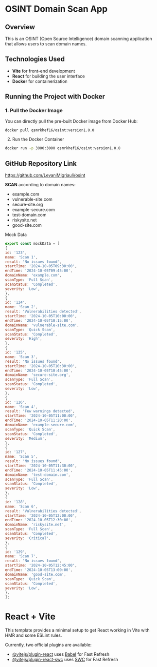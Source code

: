 
# OSINT Domain Scan App

## Overview
This is an OSINT (Open Source Intelligence) domain scanning application that allows users to scan domain names.

## Technologies Used
- **Vite** for front-end development
- **React** for building the user interface
- **Docker** for containerization

## Running the Project with Docker

### 1. Pull the Docker Image
You can directly pull the pre-built Docker image from Docker Hub:
```bash
docker pull qsmrkhef16/osint:version1.0.0
```

2. Run the Docker Container
```bash
docker run -p 3000:3000 qsmrkhef16/osint:version1.0.0
```

## GitHub Repository Link
https://github.com/LevaniMigriauli/osint

**SCAN** according to domain names:

- example.com
- vulnerable-site.com
- secure-site.org
- example-secure.com
- test-domain.com
- riskysite.net
- good-site.com

Mock Data
```javascript
export const mockData = [
{
id: '123',
name: 'Scan 1',
result: 'No issues found',
startTime: '2024-10-05T09:30:00',
endTime: '2024-10-05T09:45:00',
domainName: 'example.com',
scanType: 'Full Scan',
scanStatus: 'Completed',
severity: 'Low',
},
{
id: '124',
name: 'Scan 2',
result: 'Vulnerabilities detected',
startTime: '2024-10-05T10:00:00',
endTime: '2024-10-05T10:15:00',
domainName: 'vulnerable-site.com',
scanType: 'Quick Scan',
scanStatus: 'Completed',
severity: 'High',
},
{
id: '125',
name: 'Scan 3',
result: 'No issues found',
startTime: '2024-10-05T10:30:00',
endTime: '2024-10-05T10:45:00',
domainName: 'secure-site.org',
scanType: 'Full Scan',
scanStatus: 'Completed',
severity: 'Low',
},
{
id: '126',
name: 'Scan 4',
result: 'Few warnings detected',
startTime: '2024-10-05T11:00:00',
endTime: '2024-10-05T11:20:00',
domainName: 'example-secure.com',
scanType: 'Quick Scan',
scanStatus: 'Completed',
severity: 'Medium',
},
{
id: '127',
name: 'Scan 5',
result: 'No issues found',
startTime: '2024-10-05T11:30:00',
endTime: '2024-10-05T11:45:00',
domainName: 'test-domain.com',
scanType: 'Full Scan',
scanStatus: 'Completed',
severity: 'Low',
},
{
id: '128',
name: 'Scan 6',
result: 'Vulnerabilities detected',
startTime: '2024-10-05T12:00:00',
endTime: '2024-10-05T12:30:00',
domainName: 'riskysite.net',
scanType: 'Full Scan',
scanStatus: 'Completed',
severity: 'Critical',
},
{
id: '129',
name: 'Scan 7',
result: 'No issues found',
startTime: '2024-10-05T12:45:00',
endTime: '2024-10-05T13:00:00',
domainName: 'good-site.com',
scanType: 'Quick Scan',
scanStatus: 'Completed',
severity: 'Low',
},
];
```

# React + Vite

This template provides a minimal setup to get React working in Vite with HMR and some ESLint rules.

Currently, two official plugins are available:

- [@vitejs/plugin-react](https://github.com/vitejs/vite-plugin-react/blob/main/packages/plugin-react/README.md) uses [Babel](https://babeljs.io/) for Fast Refresh
- [@vitejs/plugin-react-swc](https://github.com/vitejs/vite-plugin-react-swc) uses [SWC](https://swc.rs/) for Fast Refresh
